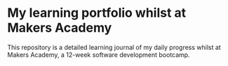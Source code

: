 # My learning portfolio whilst at Makers Academy

This repository is a detailed learning journal of my daily progress whilst at Makers Academy, a 12-week software development bootcamp.
